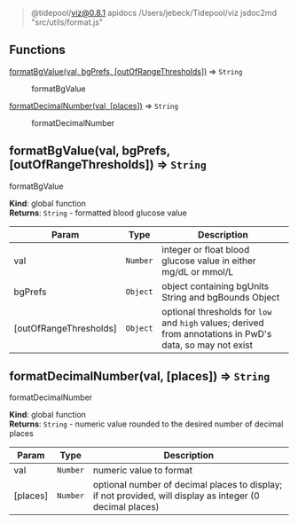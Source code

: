 
> @tidepool/viz@0.8.1 apidocs /Users/jebeck/Tidepool/viz
> jsdoc2md "src/utils/format.js"

## Functions

<dl>
<dt><a href="#formatBgValue">formatBgValue(val, bgPrefs, [outOfRangeThresholds])</a> ⇒ <code>String</code></dt>
<dd><p>formatBgValue</p>
</dd>
<dt><a href="#formatDecimalNumber">formatDecimalNumber(val, [places])</a> ⇒ <code>String</code></dt>
<dd><p>formatDecimalNumber</p>
</dd>
</dl>

<a name="formatBgValue"></a>

## formatBgValue(val, bgPrefs, [outOfRangeThresholds]) ⇒ <code>String</code>
formatBgValue

**Kind**: global function  
**Returns**: <code>String</code> - formatted blood glucose value  

| Param | Type | Description |
| --- | --- | --- |
| val | <code>Number</code> | integer or float blood glucose value in either mg/dL or mmol/L |
| bgPrefs | <code>Object</code> | object containing bgUnits String and bgBounds Object |
| [outOfRangeThresholds] | <code>Object</code> | optional thresholds for `low` and `high` values;                                          derived from annotations in PwD's data, so may not exist |

<a name="formatDecimalNumber"></a>

## formatDecimalNumber(val, [places]) ⇒ <code>String</code>
formatDecimalNumber

**Kind**: global function  
**Returns**: <code>String</code> - numeric value rounded to the desired number of decimal places  

| Param | Type | Description |
| --- | --- | --- |
| val | <code>Number</code> | numeric value to format |
| [places] | <code>Number</code> | optional number of decimal places to display;                            if not provided, will display as integer (0 decimal places) |

